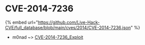 # CVE-2014-7236
{% embed url="https://github.com/Live-Hack-CVE/full_database/blob/main/cves/2014/CVE-2014-7236.json" %}

* m0nad ~> [CVE-2014-7236_Exploit](https://www.alice-snow.ru/2014/database/cve-2014-7236/cve-2014-7236_exploit-m0nad)